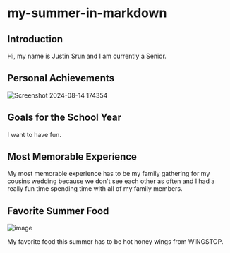 # my-summer-in-markdown
## Introduction
Hi, my name is Justin Srun and I am currently a Senior.
## Personal Achievements
![Screenshot 2024-08-14 174354](https://github.com/user-attachments/assets/5f5f2006-3a72-4844-a27f-da9efdef347a)
## Goals for the School Year
I want to have fun.
## Most Memorable Experience
My most memorable experience has to be my family gathering for my cousins wedding because we don't see each other as often and I had a really fun time spending time with all of my family members.
## Favorite Summer Food
![image](https://github.com/user-attachments/assets/fcfa175c-60e6-416a-99f1-67d48ade62e1)

My favorite food this summer has to be hot honey wings from WINGSTOP.

